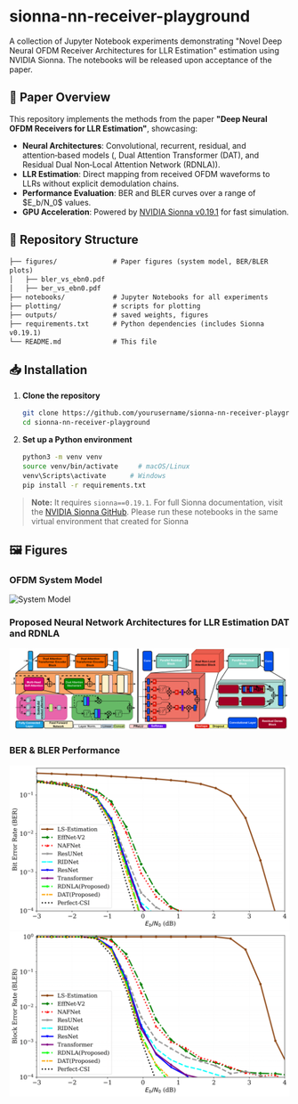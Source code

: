 # sionna-nn-receiver-playground

A collection of Jupyter Notebook experiments demonstrating "Novel Deep Neural OFDM Receiver Architectures for LLR Estimation" estimation using NVIDIA Sionna.
The notebooks will be released upon acceptance of the paper.
## 📖 Paper Overview

This repository implements the methods from the paper **"Deep Neural OFDM Receivers for LLR Estimation"**, showcasing:

* **Neural Architectures**: Convolutional, recurrent, residual, and attention‑based models (, Dual Attention Transformer (DAT), and Residual Dual Non‑Local Attention Network (RDNLA)).
* **LLR Estimation**: Direct mapping from received OFDM waveforms to LLRs without explicit demodulation chains.
* **Performance Evaluation**: BER and BLER curves over a range of \$E\_b/N\_0\$ values.
* **GPU Acceleration**: Powered by [NVIDIA Sionna v0.19.1](https://github.com/nvidia/sionna) for fast simulation.

## 📂 Repository Structure

```
├── figures/              # Paper figures (system model, BER/BLER plots)
│   ├── bler_vs_ebn0.pdf
│   ├── ber_vs_ebn0.pdf
├── notebooks/            # Jupyter Notebooks for all experiments
├── plotting/             # scripts for plotting
├── outputs/              # saved weights, figures 
├── requirements.txt      # Python dependencies (includes Sionna v0.19.1)
└── README.md             # This file
```

## 📥 Installation

1. **Clone the repository**

   ```bash
   git clone https://github.com/yourusername/sionna-nn-receiver-playground.git
   cd sionna-nn-receiver-playground
   ```

2. **Set up a Python environment**

   ```bash
   python3 -m venv venv
   source venv/bin/activate     # macOS/Linux
   venv\Scripts\activate      # Windows
   pip install -r requirements.txt
   ```

> **Note:** It requires `sionna==0.19.1`. For full Sionna documentation, visit the [NVIDIA Sionna GitHub](https://github.com/nvidia/sionna). Please run these notebooks in the same virtual environment that created for Sionna


## 🖼️ Figures

### OFDM System Model

![System Model](figures/system-model.png)

### Proposed Neural Network Architectures for LLR Estimation DAT and RDNLA

![Architecture](figures/dl-diagrams.png)

### BER & BLER Performance
![Results](figures/ber_vs_ebn0.png)
![Results](figures/bler_vs_ebn0.png)

